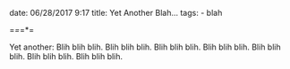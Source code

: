 
date: 06/28/2017 9:17
title: Yet Another Blah...
tags:
	- blah

=*=*=*=

Yet another:
Blih blih blih. 
Blih blih blih. 
Blih blih blih. 
Blih blih blih. 
Blih blih blih. 
Blih blih blih. 
Blih blih blih. 
